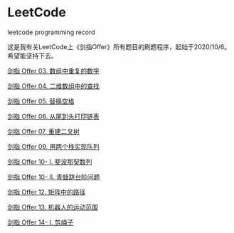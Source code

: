 # LeetCode
 leetcode programming record

这是我有关LeetCode上《剑指Offer》所有题目的刷题程序，起始于2020/10/6。希望能坚持下去。

[剑指 Offer 03. 数组中重复的数字](src/main/java/com/deng/offer/Offer_03.java)

[剑指 Offer 04. 二维数组中的查找](src/main/java/com/deng/offer/Offer_04.java)

[剑指 Offer 05. 替换空格](src/main/java/com/deng/offer/Offer_05.java)

[剑指 Offer 06. 从尾到头打印链表](src/main/java/com/deng/offer/Offer_06.java)

[剑指 Offer 07. 重建二叉树](src/main/java/com/deng/offer/Offer_07.java)

[剑指 Offer 09. 用两个栈实现队列](src/main/java/com/deng/offer/Offer_09.java)

[剑指 Offer 10- I. 斐波那契数列](src/main/java/com/deng/offer/Offer_10_1.java)

[剑指 Offer 10- II. 青蛙跳台阶问题](src/main/java/com/deng/offer/Offer_10_2.java)

[剑指 Offer 12. 矩阵中的路径](src/main/java/com/deng/offer/Offer_12.java)

[剑指 Offer 13. 机器人的运动范围](src/main/java/com/deng/offer/Offer_13.java)

[剑指 Offer 14- I. 剪绳子](src/main/java/com/deng/offer/Offer_14_1.java)